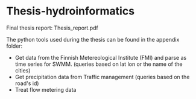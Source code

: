 # Thesis-hydroinformatics

Final thesis report: Thesis_report.pdf


The python tools used during the thesis can be found in the appendix folder:

  - Get data from the Finnish Metereological Institute (FMI) and parse as time series for SWMM.
    (queries based on lat lon or the name of the cities)
  - Get precipitation data from Traffic management 
    (queries based on the road's id)
  - Treat flow metering data
